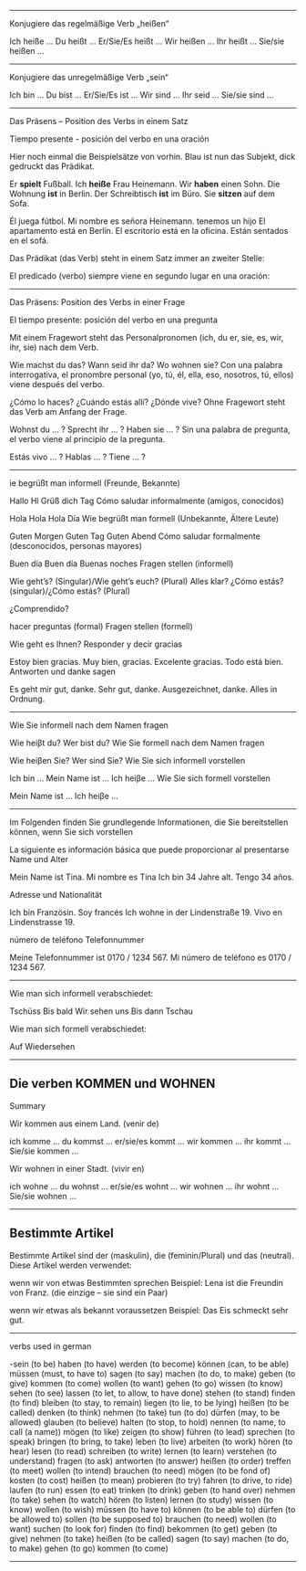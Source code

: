 
_____________________________
Konjugiere das regelmäßige Verb „heißen“

Ich heiße …
Du heißt …
Er/Sie/Es heißt …
Wir heißen …
Ihr heißt …
Sie/sie heißen …

____________

Konjugiere das unregelmäßige Verb „sein“

Ich bin …
Du bist …
Er/Sie/Es ist …
Wir sind …
Ihr seid …
Sie/sie sind …

_________________

Das Präsens – Position des Verbs in einem Satz

Tiempo presente - posición del verbo en una oración

Hier noch einmal die Beispielsätze von vorhin. Blau ist nun das Subjekt, dick gedruckt das Prädikat.

Er **spielt** Fußball.
Ich **heiße** Frau Heinemann.
Wir **haben** einen Sohn.
Die Wohnung **ist** in Berlin.
Der Schreibtisch **ist** im Büro.
Sie **sitzen** auf dem Sofa.

Él juega fútbol.
Mi nombre es señora Heinemann.
tenemos un hijo
El apartamento está en Berlín.
El escritorio está en la oficina.
Están sentados en el sofá.

Das Prädikat (das Verb) steht in einem Satz immer an zweiter Stelle:

El predicado (verbo) siempre viene en segundo lugar en una oración:

___________

Das Präsens: Position des Verbs in einer Frage

El tiempo presente: posición del verbo en una pregunta


Mit einem Fragewort steht das Personalpronomen (ich, du er, sie, es, wir, ihr, sie) nach dem Verb.

Wie machst du das?
Wann seid ihr da?
Wo wohnen sie?
Con una palabra interrogativa, el pronombre personal (yo, tú, él, ella, eso, nosotros, tú, ellos) viene después del verbo.

¿Cómo lo haces?
¿Cuándo estás allí?
¿Dónde vive?
Ohne Fragewort steht das Verb am Anfang der Frage.

Wohnst du … ?
Sprecht ihr … ?
Haben sie … ?
Sin una palabra de pregunta, el verbo viene al principio de la pregunta.

Estás vivo … ?
Hablas … ?
Tiene … ?

________________

ie begrüßt man informell (Freunde, Bekannte)

Hallo
Hi
Grüß dich
Tag
Cómo saludar informalmente (amigos, conocidos)

Hola
Hola
Hola
Día
Wie begrüßt man formell (Unbekannte, Ältere Leute)

Guten Morgen
Guten Tag
Guten Abend
Cómo saludar formalmente (desconocidos, personas mayores)

Buen día
Buen día
Buenas noches
Fragen stellen (informell)

Wie geht’s? (Singular)/Wie geht’s euch? (Plural)
Alles klar?
¿Cómo estás? (singular)/¿Cómo estás? (Plural)

¿Comprendido?

hacer preguntas (formal)
Fragen stellen (formell)

Wie geht es Ihnen?
Responder y decir gracias

Estoy bien gracias.
Muy bien, gracias.
Excelente gracias.
Todo está bien.
Antworten und danke sagen

Es geht mir gut, danke.
Sehr gut, danke.
Ausgezeichnet, danke.
Alles in Ordnung.

______________

Wie Sie informell nach dem Namen fragen

Wie heiβt du?
Wer bist du?
Wie Sie formell nach dem Namen fragen

Wie heiβen Sie?
Wer sind Sie?
Wie Sie sich informell vorstellen

Ich bin …
Mein Name ist …
Ich heiβe …
Wie Sie sich formell vorstellen

Mein Name ist …
Ich heiβe …

_________________________


Im Folgenden finden Sie grundlegende Informationen, die Sie bereitstellen können, wenn Sie sich vorstellen

La siguiente es información básica que puede proporcionar al presentarse
Name und Alter

Mein Name ist Tina. Mi nombre es Tina
Ich bin 34 Jahre alt. Tengo 34 años.

Adresse und Nationalität

Ich bin Französin. Soy francés
Ich wohne in der Lindenstraße 19.
Vivo en Lindenstrasse 19.

número de teléfono
Telefonnummer

Meine Telefonnummer ist 0170 / 1234 567.
Mi número de teléfono es 0170 / 1234 567.
_______________________

Wie man sich informell verabschiedet:

Tschüss
Bis bald
Wir sehen uns
Bis dann
Tschau

Wie man sich formell verabschiedet:

Auf Wiedersehen

________________

## Die verben KOMMEN und WOHNEN

Summary

Wir kommen aus einem Land. (venir de)

ich komme …
du kommst …
er/sie/es kommt …
wir kommen …
ihr kommt …
Sie/sie kommen …


Wir wohnen in einer Stadt. (vivir en)

ich wohne …
du wohnst …
er/sie/es wohnt …
wir wohnen …
ihr wohnt …
Sie/sie wohnen …

_____________________
## Bestimmte Artikel

Bestimmte Artikel sind der (maskulin), die (feminin/Plural) und das (neutral). Diese Artikel werden verwendet:

wenn wir von etwas Bestimmten sprechen
Beispiel:
Lena ist die Freundin von Franz. (die einzige – sie sind ein Paar)
 
wenn wir etwas als bekannt voraussetzen
Beispiel:
Das Eis schmeckt sehr gut.

___________________


verbs used in german 

-sein (to be)
haben (to have)
werden (to become)
können (can, to be able)
müssen (must, to have to)
sagen (to say)
machen (to do, to make)
geben (to give)
kommen (to come)
wollen (to want)
gehen (to go)
wissen (to know)
sehen (to see)
lassen (to let, to allow, to have done)
stehen (to stand)
finden (to find)
bleiben (to stay, to remain)
liegen (to lie, to be lying)
heißen (to be called)
denken (to think)
nehmen (to take)
tun (to do)
dürfen (may, to be allowed)
glauben (to believe)
halten (to stop, to hold)
nennen (to name, to call (a name))
mögen (to like)
zeigen (to show)
führen (to lead)
sprechen (to speak)
bringen (to bring, to take)
leben (to live)
arbeiten (to work)
hören (to hear)
lesen (to read)
schreiben (to write)
lernen (to learn)
verstehen (to understand)
fragen (to ask)
antworten (to answer)
heißen (to order)
treffen (to meet)
wollen (to intend)
brauchen (to need)
mögen (to be fond of)
kosten (to cost)
heißen (to mean)
probieren (to try)
fahren (to drive, to ride)
laufen (to run)
essen (to eat)
trinken (to drink)
geben (to hand over)
nehmen (to take)
sehen (to watch)
hören (to listen)
lernen (to study)
wissen (to know)
wollen (to wish)
müssen (to have to)
können (to be able to)
dürfen (to be allowed to)
sollen (to be supposed to)
brauchen (to need)
wollen (to want)
suchen (to look for)
finden (to find)
bekommen (to get)
geben (to give)
nehmen (to take)
heißen (to be called)
sagen (to say)
machen (to do, to make)
gehen (to go)
kommen (to come)

______________________

